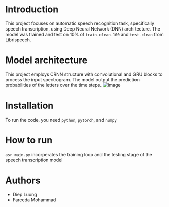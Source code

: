 # Introduction
This project focuses on automatic speech recognition task, specifically speech transcription, using Deep Neural Network (DNN) architecture. The model was trained and test on 10% of `train-clean-100` and `test-clean` from Librispeech.

# Model architecture
This project employs CRNN structure with convolutional and GRU blocks to process the input spectrogram. The model output the prediction probabilities of the letters over the time steps.
![image](https://github.com/lndip/speech_recognition/assets/65665546/20cdbf3b-9b81-4d59-89ba-cf268b40cd5a)

# Installation
To run the code, you need `python`, `pytorch`, and `numpy`

# How to run
`asr_main.py` incorperates the training loop and the testing stage of the speech transcription model

# Authors
<ul>
  <li>Diep Luong
  <li>Fareeda Mohammad


